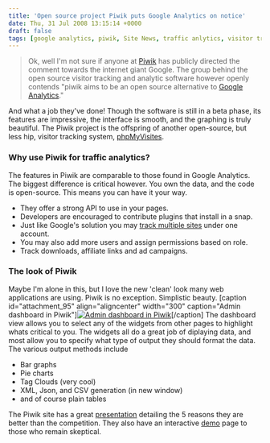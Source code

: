 ```yaml
---
title: 'Open source project Piwik puts Google Analytics on notice'
date: Thu, 31 Jul 2008 13:15:14 +0000
draft: false
tags: [google analytics, piwik, Site News, traffic anlytics, visitor tracking, web development, web development]
---
```


> Ok, well I'm not sure if anyone at [Piwik](http://piwik.org/ "Learn more about the open-source visitor analytics software") has publicly directed the comment towards the internet giant Google. The group behind the open source visitor tracking and analytic software however openly contends "piwik aims to be an open source alternative to [Google Analytics](http://www.google.com/analytics)."

And what a job they've done! Though the software is still in a beta phase, its features are impressive, the interface is smooth, and the graphing is truly beautiful. The Piwik project is the offspring of another open-source, but less hip, visitor tracking system, [phpMyVisites](http://phpmyvisites.us "Parent to piwik, phpMyVistes").

### Why use Piwik for traffic analytics?

The features in Piwik are comparable to those found in Google Analytics. The biggest difference is critical however. You own the data, and the code is open-source. This means you can have it your way.

*   They offer a strong API to use in your pages.
*   Developers are encouraged to contribute plugins that install in a snap.
*   Just like Google's solution you may [track multiple sites](https://blog.edwardawebb.com/web-development/multiple-sites-piwik "Learn how to add more sites to your piwik installation") under one account.
*   You may also add more users and assign permissions based on role.
*   Track downloads, affiliate links and ad campaigns.

### The look of Piwik

Maybe I'm alone in this, but I love the new 'clean' look many web applications are using. Piwik is no exception. Simplistic beauty. \[caption id="attachment_95" align="aligncenter" width="300" caption="Admin dashboard in Piwik"\][![Admin dashboard in Piwik](https://blog.edwardawebb.com/wp-content/uploads/2008/07/windowfade4-300x159.png "windowfade4")](https://blog.edwardawebb.com/wp-content/uploads/2008/07/windowfade4.png)\[/caption\] The dashboard view allows you to select any of the widgets from other pages to highlight whats critical to you. The widgets all do a great job of diplaying data, and most allow you to specify what type of output they should format the data. The various output methods include

*   Bar graphs
*   Pie charts
*   Tag Clouds (very cool)
*   XML, Json, and CSV generation (in new window)
*   and of course plain tables

The Piwik site has a great [presentation](http://piwik.org/blog/2008/02/why-is-piwik-better-than-the-competition/ "Watch 5 reasons why Piwik is the greatest Traffic Analytics solution yet.") detailing the 5 reasons they are better than the competition. They also have an interactive [demo](http://piwik.org/demo/index.php?module=CoreHome&action=index&idSite=1&period=day&date=yesterday "Discover the power of Piwik for yourself") page to those who remain skeptical.